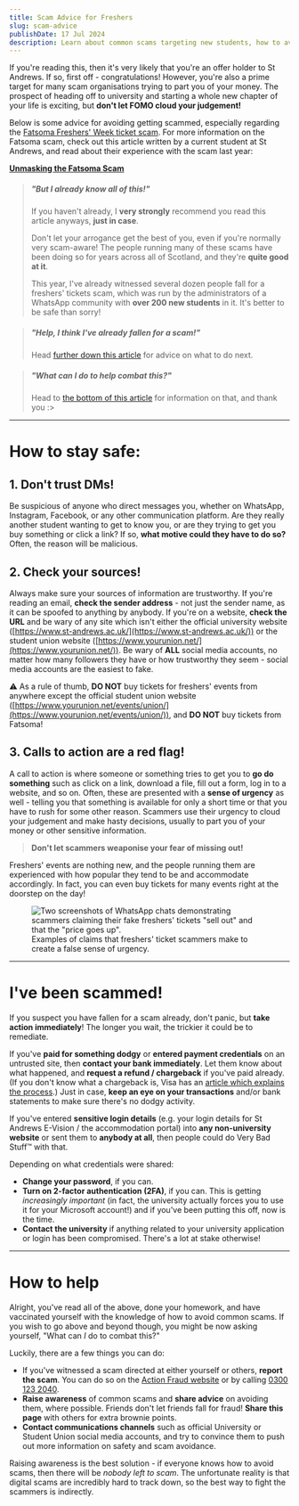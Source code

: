 ```yaml
---
title: Scam Advice for Freshers
slug: scam-advice
publishDate: 17 Jul 2024
description: Learn about common scams targeting new students, how to avoid falling for them, and what you can do to help.
---
```


If you're reading this, then it's very likely that you're an offer holder to St Andrews. If so, first off - congratulations! However, you're also a prime target for many scam organisations trying to part you of your money. The prospect of heading off to university and starting a whole new chapter of your life is exciting, but **don't let FOMO cloud your judgement!**

Below is some advice for avoiding getting scammed, especially regarding the [Fatsoma Freshers' Week ticket scam](unmasking-the-fatsoma-scam). For more information on the Fatsoma scam, check out this article written by a current student at St Andrews, and read about their experience with the scam last year:

**[Unmasking the Fatsoma Scam](unmasking-the-fatsoma-scam)**

> ##### "But I already know all of this!"
>
> If you haven't already, I **very strongly** recommend you read this article anyways, __just in case__.
>
> Don't let your arrogance get the best of you, even if you're normally very scam-aware! The people running many of these scams have been doing so for years across all of Scotland, and they're __quite good at it__.
>
> This year, I've already witnessed several dozen people fall for a freshers' tickets scam, which was run by the administrators of a WhatsApp community with __over 200 new students__ in it. It's better to be safe than sorry!

> ##### "Help, I think I've already fallen for a scam!"
>
> Head [further down this article](#ive-been-scammed) for advice on what to do next.

> ##### "What can I do to help combat this?"
>
> Head to [the bottom of this article](#how-to-help) for information on that, and thank you :>

---

# How to stay safe:

## 1. Don't trust DMs!

Be suspicious of anyone who direct messages you, whether on WhatsApp, Instagram, Facebook, or any other communication platform. Are they really another student wanting to get to know you, or are they trying to get you buy something or click a link? If so, **what motive could they have to do so?** Often, the reason will be malicious.

## 2. Check your sources!

Always make sure your sources of information are trustworthy. If you're reading an email, **check the sender address** - not just the sender name, as it can be spoofed to anything by anybody. If you're on a website, **check the URL** and be wary of any site which isn't either the official university website ([https://www.st-andrews.ac.uk/](https://www.st-andrews.ac.uk/)) or the student union website ([https://www.yourunion.net/](https://www.yourunion.net/)). Be wary of **ALL** social media accounts, no matter how many followers they have or how trustworthy they seem - social media accounts are the easiest to fake.

⚠️ As a rule of thumb, **DO NOT** buy tickets for freshers' events from anywhere except the official student union website ([https://www.yourunion.net/events/union/](https://www.yourunion.net/events/union/)), and **DO NOT** buy tickets from Fatsoma!

## 3. Calls to action are a red flag!

A call to action is where someone or something tries to get you to **go do something** such as click on a link, download a file, fill out a form, log in to a website, and so on. Often, these are presented with a **sense of urgency** as well - telling you that something is available for only a short time or that you have to rush for some other reason. Scammers use their urgency to cloud your judgement and make hasty decisions, usually to part you of your money or other sensitive information.

> **Don't let scammers weaponise your fear of missing out!**

Freshers' events are nothing new, and the people running them are experienced with how popular they tend to be and accommodate accordingly. In fact, you can even buy tickets for many events right at the doorstep on the day!

<figure class="image-gallery">
  <img
    src="/assets/articles/scam-urgency.png"
    alt="Two screenshots of WhatsApp chats demonstrating scammers claiming their fake freshers' tickets &quot;sell out&quot; and that the &quot;price goes up&quot;.">
  <figcaption>
    Examples of claims that freshers' ticket scammers make to create a false sense of urgency.
  </figcaption>
</figure>

---

# I've been scammed!

If you suspect you have fallen for a scam already, don't panic, but **take action immediately**! The longer you wait, the trickier it could be to remediate.

If you've **paid for something dodgy** or **entered payment credentials** on an untrusted site, then **contact your bank immediately**. Let them know about what happened, and **request a refund / chargeback** if you've paid already. (If you don't know what a chargeback is, Visa has an [article which explains the process](https://www.visa.co.uk/how-you-pay-matters/chargeback-purchase-disputes.html).) Just in case, **keep an eye on your transactions** and/or bank statements to make sure there's no dodgy activity.

If you've entered **sensitive login details** (e.g. your login details for St Andrews E-Vision / the accommodation portal) into **any non-university website** or sent them to **anybody at all**, then people could do Very Bad Stuff™️ with that.

Depending on what credentials were shared:

- **Change your password**, if you can.
- **Turn on 2-factor authentication (2FA)**, if you can. This is getting _increasingly important_ (in fact, the university actually forces you to use it for your Microsoft account!) and if you've been putting this off, now is the time.
- **Contact the university** if anything related to your university application or login has been compromised. There's a lot at stake otherwise!

---

# How to help

Alright, you've read all of the above, done your homework, and have vaccinated yourself with the knowledge of how to avoid common scams. If you wish to go above and beyond though, you might be now asking yourself, "What can _I_ do to combat this?"

Luckily, there are a few things you can do:

- If you've witnessed a scam directed at either yourself or others, **report the scam**. You can do so on the [Action Fraud website](https://www.actionfraud.police.uk/) or by calling [0300 123 2040](tel:03001232040).
- **Raise awareness** of common scams and **share advice** on avoiding them, where possible. Friends don't let friends fall for fraud! **Share this page** with others for extra brownie points.
- **Contact communications channels** such as official University or Student Union social media accounts, and try to convince them to push out more information on safety and scam avoidance.

Raising awareness is the best solution - if everyone knows how to avoid scams, then there will be _nobody left to scam_. The unfortunate reality is that digital scams are incredibly hard to track down, so the best way to fight the scammers is indirectly.
